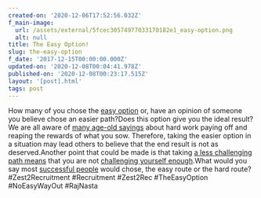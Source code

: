 ```yaml
---
created-on: '2020-12-06T17:52:56.032Z'
f_main-image:
  url: /assets/external/5fcec30574977033170182e1_easy-option.png
  alt: null
title: The Easy Option!
slug: the-easy-option
f_date: '2017-12-15T00:00:00.000Z'
updated-on: '2020-12-08T00:04:41.978Z'
published-on: '2020-12-08T00:23:17.515Z'
layout: '[post].html'
tags: post
---
```


How many of you chose the [easy option](#) or, have an opinion of someone you believe chose an easier path?Does this option give you the ideal result? We are all aware of [many age-old sayings](#) about hard work paying off and reaping the rewards of what you sow. Therefore, taking the easier option in a situation may lead others to believe that the end result is not as deserved.Another point that could be made is that taking [a less challenging path means](#) that you are not [challenging yourself enough](#).What would you say most [successful people](#) would chose, the easy route or the hard route?#Zest2Recruitment #Recruitment #Zest2Rec #TheEasyOption #NoEasyWayOut #RajNasta
